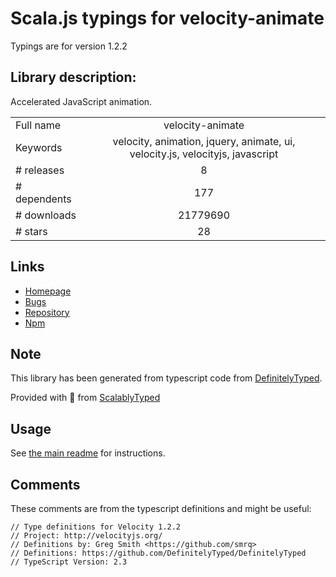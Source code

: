
# Scala.js typings for velocity-animate

Typings are for version 1.2.2

## Library description:
Accelerated JavaScript animation.

|                    |                 |
| ------------------ | :-------------: |
| Full name          | velocity-animate |
| Keywords           | velocity, animation, jquery, animate, ui, velocity.js, velocityjs, javascript |
| # releases         | 8 |
| # dependents       | 177 |
| # downloads        | 21779690 |
| # stars            | 28 |

## Links
- [Homepage](http://velocityjs.org)
- [Bugs](http://github.com/julianshapiro/velocity/issues)
- [Repository](https://github.com/julianshapiro/velocity)
- [Npm](https://www.npmjs.com/package/velocity-animate)
    


## Note
This library has been generated from typescript code from [DefinitelyTyped](https://definitelytyped.org).

Provided with :purple_heart: from [ScalablyTyped](https://github.com/oyvindberg/ScalablyTyped)

## Usage
See [the main readme](../../readme.md) for instructions.

## Comments

These comments are from the typescript definitions and might be useful:
```
// Type definitions for Velocity 1.2.2
// Project: http://velocityjs.org/
// Definitions by: Greg Smith <https://github.com/smrq>
// Definitions: https://github.com/DefinitelyTyped/DefinitelyTyped
// TypeScript Version: 2.3

```

